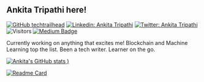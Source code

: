 ## Ankita Tripathi here!

[![GitHub techtrailhead](https://img.shields.io/github/followers/techtrailhead?label=follow&style=social)](https://github.com/techtrailhead)
[![Linkedin: Ankita Tripathi](https://img.shields.io/badge/-Ankita%20Tripathi-blue?style=flat-square&logo=Linkedin&logoColor=white&link=https://www.linkedin.com/in/writer-tripathi/)](https://www.linkedin.com/in/writer-tripathi/)
[![Twitter: Ankita Tripathi](https://img.shields.io/twitter/follow/ankitatr_?style=social)](https://twitter.com/ankitatr_)
![Visitors](https://visitor-badge.glitch.me/badge?page_id=ankitatripathi&left_color=gray&right_color=blue)
[![Medium Badge](https://img.shields.io/badge/-@KAnkita%20Tripathi-black?style=flat-square&labelColor=000000&logo=Medium&link=https://medium.com/@ankitatripathi.2312)](https://medium.com/@ankitatripathi.2312)
  
Currently working on anything that excites me!
Blockchain and Machine Learning top the list. 
Been a tech writer.
Learner on the go. 


[![Ankita's GitHub stats](https://github-readme-stats.vercel.app/api?username=techtrailhead&show_icons=true&theme=dracula)
)](https://github.com/techtrailhead/github-readme-stats)


[![Readme Card](https://github-readme-stats.vercel.app/api/pin/?username=techtrailhead&repo=devlibrary)](https://github.com/techtrailhead/devlibrary)



<!--

Here are some ideas to get you started:

- 🔭 I’m currently working on ...
- 🌱 I’m currently learning ...
- 👯 I’m looking to collaborate on ...
- 🤔 I’m looking for help with ...
- 💬 Ask me about ...
- 📫 How to reach me: ...
- 😄 Pronouns: ...
- ⚡ Fun fact: ...
-->

